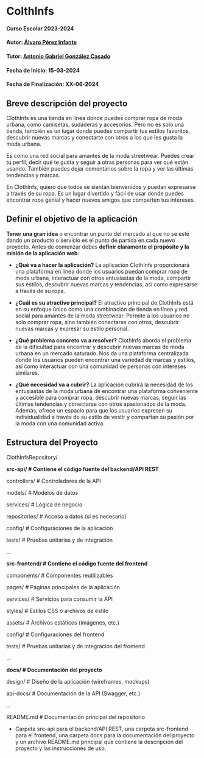 # ColthInfs

#### Curso Escolar 2023-2024
#### Autor: [Álvaro Pérez Infante](https://github.com/Alvaro-Perez-Infante)
#### Tutor: [Antonio Gabriel González Casado](https://github.com/antonio-gabriel-gonzalez-casado)
#### Fecha de Inicio: 15-03-2024
#### Fecha de Finalización: XX-06-2024

## Breve descripción del proyecto

ClothInfs es una tienda en línea donde puedes comprar ropa de moda urbana, como camisetas, sudaderas y accesorios. Pero no es solo una tienda, también es un lugar donde puedes compartir tus estilos favoritos, 
descubrir nuevas marcas y conectarte con otros a los que les gusta la moda urbana.

Es como una red social para amantes de la moda streetwear. Puedes crear tu perfil, decir qué te gusta y seguir a otras personas para ver qué están usando. También puedes dejar comentarios sobre la ropa y ver 
las últimas tendencias y marcas.

En ClothInfs, quiero que todos se sientan bienvenidos y puedan expresarse a través de su ropa. Es un lugar divertido y fácil de usar donde puedes encontrar ropa genial y hacer nuevos amigos que comparten tus intereses. 


## Definir el objetivo de la aplicación
**Tener una gran idea** o encontrar un punto del mercado al que no se esté dando un producto o servicio es el punto de partida en cada nuevo proyecto. Antes de comenzar debes **definir claramente el propósito y la misión de la aplicación web**:

- **¿Qué va a hacer la aplicación?**
  La aplicación ClothInfs proporcionará una plataforma en línea donde los usuarios puedan comprar ropa de moda urbana, interactuar con otros entusiastas de la moda, compartir sus estilos, descubrir nuevas marcas y tendencias, así como expresarse a través de su ropa.

- **¿Cuál es su atractivo principal?**
  El atractivo principal de ClothInfs está en su enfoque único como una combinación de tienda en línea y red social para amantes de la moda streetwear. Permite a los usuarios no solo comprar ropa, sino también conectarse con otros, descubrir nuevas marcas y expresar su estilo personal.

- **¿Qué problema concreto va a resolver?**
  ClothInfs aborda el problema de la dificultad para encontrar y descubrir nuevas marcas de moda urbana en un mercado saturado. Nos da una plataforma centralizada donde los usuarios pueden encontrar una variedad de marcas y estilos, así como interactuar con una comunidad de personas con intereses similares.

- **¿Qué necesidad va a cubrir?**
  La aplicación cubrirá la necesidad de los entusiastas de la moda urbana de encontrar una plataforma conveniente y accesible para comprar ropa, descubrir nuevas marcas, seguir las últimas tendencias y conectarse con otros apasionados de la moda. Además, ofrece un espacio para que los usuarios expresen su individualidad a través de su estilo de vestir y compartan su pasión por la moda con una comunidad activa.


## Estructura del Proyecto

ClothInfsRepository/

**src-api/ # Contiene el código fuente del backend/API REST**
 
 controllers/ # Controladores de la API
 
 
 models/ # Modelos de datos
 
 
 services/ # Lógica de negocio
 
 
 repositories/ # Acceso a datos (si es necesario)
 
 
 config/ # Configuraciones de la aplicación
 
 
 tests/ # Pruebas unitarias y de integración
 
 
 ...



**src-frontend/ # Contiene el código fuente del frontend**
 
 
 components/ # Componentes reutilizables
 
 
 pages/ # Páginas principales de la aplicación
 
 
 services/ # Servicios para consumir la API
 
 
 styles/ # Estilos CSS o archivos de estilo
 
 
 assets/ # Archivos estáticos (imágenes, etc.)
 
 
 config/ # Configuraciones del frontend
 
 
 tests/ # Pruebas unitarias y de integración del frontend
 
 
 ...



**docs/ # Documentación del proyecto**
 
 
 design/ # Diseño de la aplicación (wireframes, mockups)
 
 
 api-docs/ # Documentación de la API (Swagger, etc.)
 
 
 ...

 
README.md # Documentación principal del repositorio

- Carpeta src-api para el backend/API REST, una carpeta src-frontend para el frontend, una carpeta docs para la documentación 
del proyecto y un archivo README.md principal que contiene la descripción del proyecto y las instrucciones de uso.
